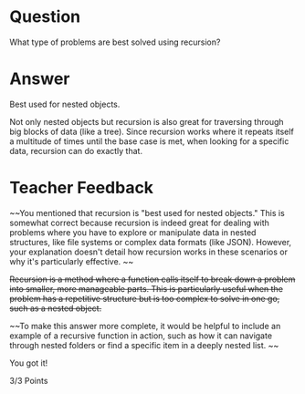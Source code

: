 # Question

What type of problems are best solved using recursion?

# Answer

<!-- Recursion is best used when you don't know the amount of something (a number, word, things...) and needs to be called for. -->

Best used for nested objects.

Not only nested objects but recursion is also great for traversing through big blocks of data (like a tree). Since recursion works where it repeats itself a multitude of times until the base case is met, when looking for a specific data, recursion can do exactly that.

# Teacher Feedback
~~You mentioned that recursion is "best used for nested objects." This is somewhat correct because recursion is indeed great for dealing with problems where you have to explore or manipulate data in nested structures, like file systems or complex data formats (like JSON). However, your explanation doesn't detail how recursion works in these scenarios or why it's particularly effective. ~~

~~Recursion is a method where a function calls itself to break down a problem into smaller, more manageable parts. This is particularly useful when the problem has a repetitive structure but is too complex to solve in one go, such as a nested object.~~

~~To make this answer more complete, it would be helpful to include an example of a recursive function in action, such as how it can navigate through nested folders or find a specific item in a deeply nested list. ~~

You got it!

3/3 Points